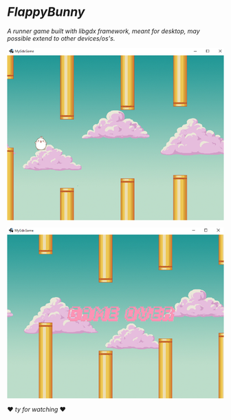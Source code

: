 # ***FlappyBunny*** 
*A runner game built with libgdx framework, meant for desktop, may possible extend to other devices/os's.*



![Bunny](https://github.com/zoex483/FluffyBunny/blob/master/ScreenShots/2.JPG?raw=true)

![GameOver](https://github.com/zoex483/FluffyBunny/blob/master/ScreenShots/1.JPG?raw=true)

:heart: *ty for watching* :heart: